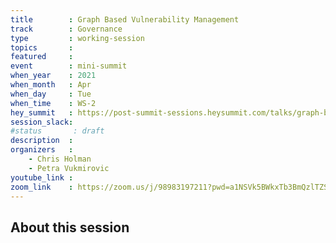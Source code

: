 ```yaml
---
title        : Graph Based Vulnerability Management
track        : Governance
type         : working-session
topics       :
featured     :
event        : mini-summit
when_year    : 2021
when_month   : Apr
when_day     : Tue
when_time    : WS-2
hey_summit   : https://post-summit-sessions.heysummit.com/talks/graph-based-vulnerability-management/
session_slack:
#status       : draft
description  :
organizers   :
    - Chris Holman
    - Petra Vukmirovic
youtube_link :
zoom_link    : https://zoom.us/j/98983197211?pwd=a1NSVk5BWkxTb3BmQzlTZStObWVKdz09
---
```


## About this session
